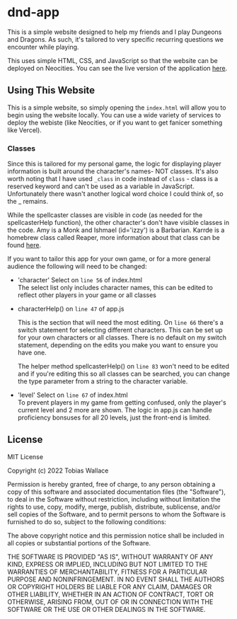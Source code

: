 # dnd-app
This is a simple website designed to help my friends and I play Dungeons and Dragons. As such, it's tailored
to very specific recurring questions we encounter while
playing.

This uses simple HTML, CSS, and JavaScript so that the 
website can be deployed on Neocities. You can see the live version of the application [here](link.com).

## Using This Website
This is a simple website, so simply opening the `index.html` will allow you to begin using the website locally. You can use a wide variety of services to deploy the webiste (like Neocities, or if you want to get fanicer something like Vercel).

### Classes
Since this is tailored for my personal game, the logic for displaying player information is built around the character's names- NOT classes. It's also worth noting that I have used `_class` in code instead of `class` - class is a reserved keyword and can't be used as a variable in JavaScript. Unfortunately there wasn't another logical word choice I could think of, so the _ remains.

While the spellcaster classes are visible in code (as needed for the spellcasterHelp function), the other character's don't have visible classes in the code. Amy is a Monk and Ishmael (id='izzy') is a Barbarian. Karrde is a homebrew class called Reaper, more information about that class can be found [here](link.com).

If you want to tailor this app for your own game, or for a more general audience the following will need to be changed:
- 'character' Select on `line 56` of index.html   
    The select list only includes character names, this can be edited to reflect other players in your game or all classes
- characterHelp() on `line 47` of app.js

    This is the section that will need the most editing. On `line 66` there's a switch statement for selecting different characters. This can be set up for your own characters or all classes. There is no default on my switch statement, depending on the edits you make you want to ensure you have one.

    The helper method spellcasterHelp() on `line 83` won't need to be edited and if you're editing this so all classes can be searched, you can change the type parameter from a string to the character variable. 
- 'level' Select on `line 67` of index.html   
    To prevent players in my game from getting confused, only the player's current level and 2 more are shown. The logic in app.js can handle proficiency bonsuses for all 20 levels, just the front-end is limited.

## License
MIT License

Copyright (c) 2022 Tobias Wallace

Permission is hereby granted, free of charge, to any person obtaining a copy
of this software and associated documentation files (the "Software"), to deal
in the Software without restriction, including without limitation the rights
to use, copy, modify, merge, publish, distribute, sublicense, and/or sell
copies of the Software, and to permit persons to whom the Software is
furnished to do so, subject to the following conditions:

The above copyright notice and this permission notice shall be included in all
copies or substantial portions of the Software.

THE SOFTWARE IS PROVIDED "AS IS", WITHOUT WARRANTY OF ANY KIND, EXPRESS OR
IMPLIED, INCLUDING BUT NOT LIMITED TO THE WARRANTIES OF MERCHANTABILITY,
FITNESS FOR A PARTICULAR PURPOSE AND NONINFRINGEMENT. IN NO EVENT SHALL THE
AUTHORS OR COPYRIGHT HOLDERS BE LIABLE FOR ANY CLAIM, DAMAGES OR OTHER
LIABILITY, WHETHER IN AN ACTION OF CONTRACT, TORT OR OTHERWISE, ARISING FROM,
OUT OF OR IN CONNECTION WITH THE SOFTWARE OR THE USE OR OTHER DEALINGS IN THE
SOFTWARE.


